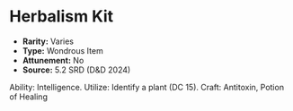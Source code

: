 # Herbalism Kit

- **Rarity:** Varies
- **Type:** Wondrous Item
- **Attunement:** No
- **Source:** 5.2 SRD (D&D 2024)

Ability: Intelligence. Utilize: Identify a plant (DC 15). Craft: Antitoxin, Potion of Healing
